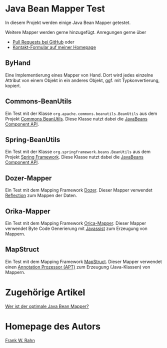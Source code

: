 # Java Bean Mapper Test
In diesem Projekt werden einige Java Bean Mapper getestet.

Weitere Mapper werden gerne hinzugefügt. Anregungen gerne über

* [Pull Requests bei GitHub](https://github.com/frank-rahn/performance/pulls) oder
* [Kontakt-Formular auf meiner Homepage](http://www.frank-rahn.de/contact/?utm_source=github&utm_medium=readme&utm_campaign=performance&utm_content=bean-mapper-test)

## ByHand
Eine Implementierung eines Mapper von Hand. Dort wird jedes einzelne Attribut von einem Objekt in ein anderes Objekt, ggf. mit Typkonvertierung, kopiert.

## Commons-BeanUtils
Ein Test mit der Klasse `org.apache.commons.beanutils.BeanUtils` aus dem Projekt [Commons BeanUtils](http://commons.apache.org/proper/commons-beanutils/). Diese Klasse nutzt dabei die [JavaBeans Component API](http://docs.oracle.com/javase/6/docs/technotes/guides/beans/index.html).

## Spring-BeanUtils
Ein Test mit der Klasse `org.springframework.beans.BeanUtils` aus dem Projekt [Spring Framework](http://projects.spring.io/spring-framework/). Diese Klasse nutzt dabei die [JavaBeans Component API](http://docs.oracle.com/javase/6/docs/technotes/guides/beans/index.html).

## Dozer-Mapper
Ein Test mit dem Mapping Framework [Dozer](http://dozer.sf.net/). Dieser Mapper verwendet [Reflection](http://docs.oracle.com/javase/6/docs/technotes/guides/reflection/index.html) zum Mappen der Daten.

## Orika-Mapper
Ein Test mit dem Mapping Framework [Orica-Mapper](https://code.google.com/p/orika/). Dieser Mapper verwendet Byte Code Generierung mit [Javassist](http://www.csg.ci.i.u-tokyo.ac.jp/~chiba/javassist/) zum Erzeugung von Mappern.

## MapStruct
Ein Test mit dem Mapping Framework [MapStruct](http://mapstruct.org/). Dieser Mapper verwendet einen [Annotation Prozessor (APT)](http://docs.oracle.com/javase/6/docs/technotes/guides/apt/index.html) zum Erzeugung (Java-Klassen) von Mappern.

# Zugehörige Artikel
[Wer ist der optimale Java Bean Mapper?](http://www.frank-rahn.de/java-bean-mapper/?utm_source=github&utm_medium=readme&utm_campaign=performance&utm_content=bean-mapper-test)

# Homepage des Autors
[Frank W. Rahn](http://www.frank-rahn.de/?utm_source=github&utm_medium=readme&utm_campaign=performance&utm_content=bean-mapper-test)